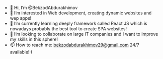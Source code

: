 - 👋 Hi, I’m @BekzodAbdurakhimov
- 👀 I’m interested in Web development, creating dynamic websites and wep apps!
- 🌱 I’m currently learning deeply framework called React JS which is nowadays probably the best tool to create SPA websites! 
- 💞️ I’m looking to collaborate on large IT companies and I want to improve my skills in this sphere!
- 📫 How to reach me: bekzodabdurakhimov29@gmail.com 24/7 available!:)

<!---
BekzodAbdurakhimov/BekzodAbdurakhimov is a ✨ special ✨ repository because its `README.md` (this file) appears on your GitHub profile.
You can click the Preview link to take a look at your changes.
--->
